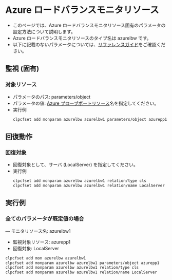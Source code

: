 # Azure ロードバランスモニタリソース
- このページでは、Azure ロードバランスモニタリソース固有のパラメータの設定方法について説明します。
- Azure ロードバランスモニタリソースのタイプ名は azurelbw です。
- 以下に記載のないパラメータについては、[リファレンスガイド](https://docs.nec.co.jp/sites/default/files/minisite/static/86695069-1c24-46d5-a3bf-72e81db4e4a7/clp_x43_linux/L43_RG_JP/L_RG_08.html#parameters-list-clpcfset-command)をご確認ください。

## 監視 (固有)
### 対象リソース
- パラメータのパス: parameters/object
- パラメータの値: [Azure プローブポートリソース](azurepp.md)名を指定してください。
- 実行例
  ```sh
  clpcfset add monparam azurelbw azurelbw1 parameters/object azurepp1
  ```
## 回復動作
### 回復対象
- 回復対象として、サーバ (LocalServer) を指定してください。
- 実行例
  ```sh
  clpcfset add monparam azurelbw azurelbw1 relation/type cls
  clpcfset add monparam azurelbw azurelbw1 relation/name LocalServer
  ```

## 実行例
### 全てのパラメータが既定値の場合
― モニタリソース名: azurelbw1
- 監視対象リソース: azurepp1
- 回復対象: LocalServer
```sh
clpcfset add mon azurelbw azurelbw1
clpcfset add monparam azurelbw azurelbw1 parameters/object azurepp1
clpcfset add monparam azurelbw azurelbw1 relation/type cls
clpcfset add monparam azurelbw azurelbw1 relation/name LocalServer
```
